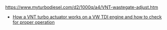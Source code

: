 https://www.myturbodiesel.com/d2/1000q/a4/VNT-wastegate-adjust.htm

- [How a VNT turbo actuator works on a VW TDI engine and how to check for proper operation](https://youtu.be/QdqMmB3hxTM)
